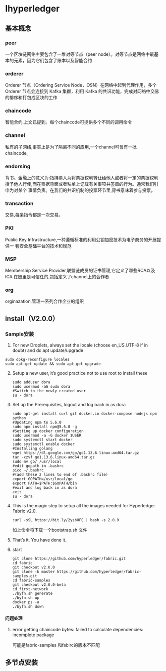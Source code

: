 Ihyperledger
===============

## 基本概念

### peer

一个区块链网络主要包含了一堆对等节点（peer node）。对等节点是网络中最基本的元素，因为它们包含了账本以及智能合约

### orderer

Orderer 节点（Ordering Service Node，OSN）在网络中起到代理作用，多个 Orderer 节点会连接到 Kafka 集群，利用 Kafka 的共识功能，完成对网络中交易的排序和打包成区块的工作

### chaincode

智能合约,上文已提到。每个chaincode可提供多个不同的调用命令

### channel

私有的子网络,事实上是为了隔离不同的应用,一个channel可含有一批chaincode。

### endorsing

背书。金融上的意义为:指持票人为将票据权利转让给他人或者将一定的票据权利
授予他人行使,而在票据背面或者粘单上记载有关事项并签章的行为。通常我们引申为对某个
事情负责。在我们的共识机制的投票环节里,背书意味着参与投票。

### transaction

交易,每条指令都是一次交易。

### PKI

Public Key Infrastructure,一种遵循标准的利用公钥加密技术为电子商务的开展提供一
套安全基础平台的技术和规范

### MSP

Membership Service Provider,联盟链成员的证书管理,它定义了哪些RCA以及ICA
在链里是可信任的,包括定义了channel上的合作者

### org

orginazation,管理一系列合作企业的组织

## install（V2.0.0）

### Sample安装

1. For new Droplets, always set the locale (choose en_US.UTF-8 if in doubt) and do apt update/upgrade

```
sudo dpkg-reconfigure locales
sudo apt-get update && sudo apt-get upgrade
```

2. Setup a new user, it’s good practice not to use root to install these

   ```
   sudo adduser dora
   sudo usermod -aG sudo dora
   #Switch to the newly created user
   su - dora
   ```

3. Set up the Prerequisites, logout and log back in as dora

   ```
   sudo apt-get install curl git docker.io docker-compose nodejs npm python
   #Updating npm to 5.6.0
   sudo npm install npm@5.6.0 -g
   #Setting up docker configuration
   sudo usermod -a -G docker $USER
   sudo systemctl start docker
   sudo systemctl enable docker
   #Installing golang
   wget https://dl.google.com/go/go1.13.6.linux-amd64.tar.gz
   tar -xzvf go1.13.6.linux-amd64.tar.gz
   sudo mv go/ /usr/local
   #edit gopath in .bashrc
   pico ~/.bashrc
   #(add these 2 lines to end of .bashrc file)
   export GOPATH=/usr/local/go
   export PATH=$PATH:$GOPATH/bin
   #exit and log back in as dora
   exit
   su - dora
   ```

4. This is the magic step to setup all the images needed for Hyperledger Fabric v2.0.

   ```
   curl -sSL https://bit.ly/2ysbOFE | bash -s 2.0.0
   ```

   如上命令将下载一个bootstrap.sh 文件

5. That’s it. You have done it. 

6. start 

   ```
   git clone https://github.com/hyperledger/fabric.git
   cd fabric
   git checkout v2.0.0
   git clone -b master https://github.com/hyperledger/fabric-samples.git
   cd fabric-samples
   git checkout v2.0.0-beta
   cd first-network
   ./byfn.sh generate
   ./byfn.sh up
   docker ps -a
   ./byfn.sh down
   ```

#### 问题处理

1. error getting chaincode bytes: failed to calculate dependencies: incomplete package

   可能是fabric-samples 和fabirc的版本不匹配



## 多节点安装

